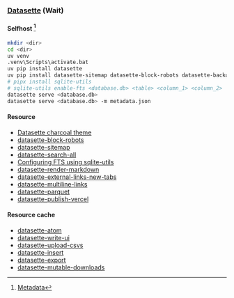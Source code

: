 ### [Datasette](https://datasette.io) (Wait)

#### Selfhost [^1]

```sh
mkdir <dir>
cd <dir>
uv venv
.venv\Scripts\activate.bat
uv pip install datasette
uv pip install datasette-sitemap datasette-block-robots datasette-backup datasette-parquet datasette-search-all datasette-render-images datasette-media datasette-render-markdown datasette-multiline-links datasette-external-links-new-tabs datasette-copyable
# pipx install sqlite-utils
# sqlite-utils enable-fts <database.db> <table> <column_1> <column_2>
datasette serve <database.db>
datasette serve <database.db> -m metadata.json
```

#### Resource

- [Datasette charcoal theme](https://github.com/julien040/charcoal-datasette-theme)
- [datasette-block-robots](https://github.com/simonw/datasette-block-robots)
- [datasette-sitemap](https://github.com/simonw/datasette-sitemap)
- [datasette-search-all](https://github.com/simonw/datasette-search-all)
- [Configuring FTS using sqlite-utils](https://docs.datasette.io/en/stable/full_text_search.html#configuring-fts-using-sqlite-utils)
- [datasette-render-markdown](https://github.com/simonw/datasette-render-markdown)
- [datasette-external-links-new-tabs](https://github.com/ocdtrekkie/datasette-external-links-new-tabs)
- [datasette-multiline-links](https://github.com/simonw/datasette-multiline-links)
- [datasette-parquet](https://github.com/cldellow/datasette-parquet)
- [datasette-publish-vercel](https://github.com/simonw/datasette-publish-vercel)

#### Resource cache

- [datasette-atom](https://github.com/simonw/datasette-atom)
- [datasette-write-ui](https://github.com/datasette/datasette-write-ui)
- [datasette-upload-csvs](https://github.com/simonw/datasette-upload-csvs)
- [datasette-insert](https://github.com/simonw/datasette-insert)
- [datasette-export](https://github.com/simonw/datasette-export)
- [datasette-mutable-downloads](https://github.com/cldellow/datasette-mutable-downloads)

[^1]: [Metadata](https://docs.datasette.io/en/stable/metadata.html)
